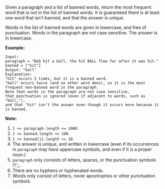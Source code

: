 Given a paragraph and a list of banned words, return the most frequent word that is not in the list of banned words.  It is guaranteed there is at least one word that isn't banned, and that the answer is unique.

Words in the list of banned words are given in lowercase, and free of punctuation.  Words in the paragraph are not case sensitive.  The answer is in lowercase.

 

**Example:**
```
Input: 
paragraph = "Bob hit a ball, the hit BALL flew far after it was hit."
banned = ["hit"]
Output: "ball"
Explanation: 
"hit" occurs 3 times, but it is a banned word.
"ball" occurs twice (and no other word does), so it is the most frequent non-banned word in the paragraph. 
Note that words in the paragraph are not case sensitive,
that punctuation is ignored (even if adjacent to words, such as "ball,"), 
and that "hit" isn't the answer even though it occurs more because it is banned.
```

**Note:**

1. `1 <= paragraph.length <= 1000`.
2. `1 <= banned.length <= 100`.
3. `1 <= banned[i].length <= 10`.
4. The answer is unique, and written in lowercase (even if its occurrences in `paragraph` may have uppercase symbols, and even if it is a proper noun.)
5. `paragraph` only consists of letters, spaces, or the punctuation symbols !?',;.
6. There are no hyphens or hyphenated words.
7. Words only consist of letters, never apostrophes or other punctuation symbols.
